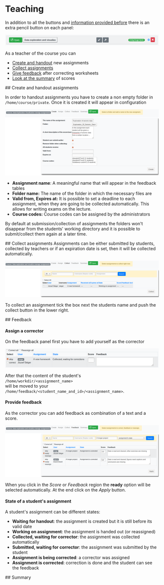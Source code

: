 Teaching
===============

In addition to all the buttons and [information provided before](../Containers/README.md) there is an extra pencil button on each panel:

![](/img/course-partial.png)

As a teacher of the course you can 
* [Create and handout](#create) new assignments
* [Collect assignments](#collect)
* [Give feedback](#feedback) after correcting worksheets
* [Look at the summary](#summary) of scores


<div id="create">
</div>
## Create and handout assignments

In order to handout assignments you have to create a non empty folder in `/home/course/private`. Once it is created it will appear in configuration

![Edu Create](/img/edu-create.png)

* **Assignment name**:
A meaningful name that will appear in the feedback tables
* **Folder name:**
The name of the folder in which the necessary files are
* **Valid from, Expires at:**
It is possible to set a deadline to each assignment, when they are going to be collected automatically. This allows for writing exams on the lecture. 
* **Course codes:**
Course codes can be assigned by the administrators

By default at submission/collection of assignments the folders won't disappear from the students' working directory and it is possible to submit/collect them again at a later time.


<div id="collect">
</div>
## Collect assignments
Assignments can be either submitted by students, collected by teachers or if an expiration date is set, then it will be collected automatically.

![Edu collect](/img/edu-collect.png)

To collect an assignment tick the box next the students name and push the collect button in the lower right.

<div id="feedback">
</div>
## Feedback


#### Assign a corrector
On the feedback panel first you have to add yourself as the corrector

![Edu feedback](/img/edu-correct.png)

After that the content of the student's <br> `/home/workdir/<assignment_name>` <br> will be moved to your <br>`/home/feedback/<student_name_and_id>/<assignment_name>`.

#### Provide feedback
As the corrector you can add feedback as combination of a text and a score.

![Edu feedback](/img/edu-feedback.png)

When you click in the *Score* or *Feedback* region the **ready** option will be selected automatically. At the end click on the *Apply* button.

#### State of a student's assignment

A student's assignment can be different states:

* **Waiting for handout**: the assignment is created but it is still before its valid date
* **Working on assignment**: the assignment is handed out (or reassigned)
* **Collected, waiting for corrector**: the assignment was collected automatically 
* **Submitted, waiting for corrector**: the assignment was submitted by the student
* **Assignment is being corrected**: a corrector was assigned 
* **Assignment is corrected**: correction is done and the student can see the feedback

<div id="summary">
</div>
## Summary
